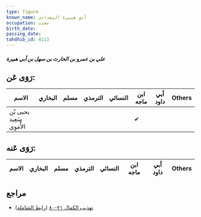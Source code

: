```yaml
---
type: figure
known_name: أبو هبيرة البغدادي
occupation: محدث
birth_date:
passing_date:
tahdhib_id: 4113
---
```

##### علي بن عمرو بن الحارث بن سهل بن أبي هبيرة

## رَوَى عَن:
| الاسم                     | البخاري | مسلم | الترمذي | النسائي | ابن ماجه | أبي داود | Others |
| ------------------------- | ------- | ---- | ------- | ------- | -------- | -------- | ------ |
| يحيى بْن سَعِيد الأُمَوِي |         |      |         |         | ✔        |          |        |
## رَوَى عَنه:
| الاسم | البخاري | مسلم | الترمذي | النسائي | ابن ماجه | أبي داود | Others |
| ----- | ------- | ---- | ------- | ------- | -------- | -------- | ------ |
## مراجع
- [تهذيب الكمال ٢١-٨٠](obsidian://open?vault=Tahdhib-al-Kamal&file=Figures/٤١١٣-علي%20بن%20عمرو%20بن%20الحارث%20بن%20سهل%20بن%20أبي%20هبيرة) ([رابط الشاملة](https://shamela.ws/book/3722/10727))